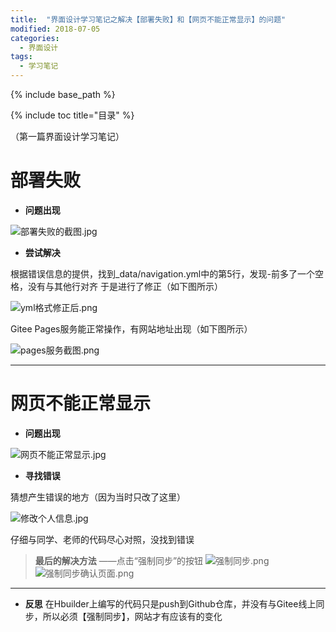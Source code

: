 ```yaml
---
title:  "界面设计学习笔记之解决【部署失败】和【网页不能正常显示】的问题"
modified: 2018-07-05 
categories: 
  - 界面设计
tags:
  - 学习笔记
---
```


{% include base_path %}

{% include toc title="目录" %}


（第一篇界面设计学习笔记）

# **部署失败**
- **问题出现**

![部署失败的截图.jpg](https://upload-images.jianshu.io/upload_images/9400767-79e6ad7bc478c6cc.jpg?imageMogr2/auto-orient/strip%7CimageView2/2/w/1240)

- **尝试解决**

根据错误信息的提供，找到_data/navigation.yml中的第5行，发现-前多了一个空格，没有与其他行对齐
于是进行了修正（如下图所示）

![yml格式修正后.png](https://upload-images.jianshu.io/upload_images/9400767-bf9a7001997428f8.png?imageMogr2/auto-orient/strip%7CimageView2/2/w/1240)

Gitee Pages服务能正常操作，有网站地址出现（如下图所示）

![pages服务截图.png](https://upload-images.jianshu.io/upload_images/9400767-689cc4e3e85ab47a.png?imageMogr2/auto-orient/strip%7CimageView2/2/w/1240)

---

# **网页不能正常显示**
- **问题出现**

![网页不能正常显示.jpg](https://upload-images.jianshu.io/upload_images/9400767-0cc367f4f0e88063.jpg?imageMogr2/auto-orient/strip%7CimageView2/2/w/1240)

- **寻找错误**

猜想产生错误的地方（因为当时只改了这里）

![修改个人信息.jpg](https://upload-images.jianshu.io/upload_images/9400767-c18179a201ba6801.jpg?imageMogr2/auto-orient/strip%7CimageView2/2/w/1240)

仔细与同学、老师的代码尽心对照，没找到错误


> **最后的解决方法**
——点击“强制同步”的按钮
![强制同步.png](https://upload-images.jianshu.io/upload_images/9400767-cfbe5275c8b56c09.png?imageMogr2/auto-orient/strip%7CimageView2/2/w/1240)
![强制同步确认页面.png](https://upload-images.jianshu.io/upload_images/9400767-709f9143873f5a7a.png?imageMogr2/auto-orient/strip%7CimageView2/2/w/1240)


 ---
- **反思**
在Hbuilder上编写的代码只是push到Github仓库，并没有与Gitee线上同步，所以必须【强制同步】，网站才有应该有的变化